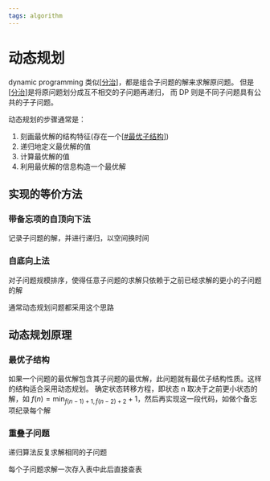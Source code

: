 ```yaml
---
tags: algorithm
---
```

# 动态规划

dynamic programming 类似[[分治]]，都是组合子问题的解来求解原问题。
但是[[分治]]是将原问题划分成互不相交的子问题再递归，
而 DP 则是不同子问题具有公共的子子问题。

动态规划的步骤通常是：

1. 刻画最优解的结构特征(存在一个[[#最优子结构]])
2. 递归地定义最优解的值
3. 计算最优解的值
4. 利用最优解的信息构造一个最优解

## 实现的等价方法

### 带备忘项的自顶向下法

记录子问题的解，并进行递归，以空间换时间

### 自底向上法

对子问题规模排序，使得任意子问题的求解只依赖于之前已经求解的更小的子问题的解

通常动态规划问题都采用这个思路

## 动态规划原理

### 最优子结构

如果一个问题的最优解包含其子问题的最优解，此问题就有最优子结构性质。这样的结构适合采用动态规划。
确定状态转移方程，即状态 n 取决于之前更小状态的解，如 $f(n)=\min_{f(n-1)+1,f(n-2)+2}+1$，然后再实现这一段代码，如做个备忘项纪录每个解

### 重叠子问题

递归算法反复求解相同的子问题

每个子问题求解一次存入表中此后直接查表

[//begin]: # "Autogenerated link references for markdown compatibility"
[分治]: 分治.md "分治"
[#最优子结构]: 动态规划.md "动态规划"
[//end]: # "Autogenerated link references"
